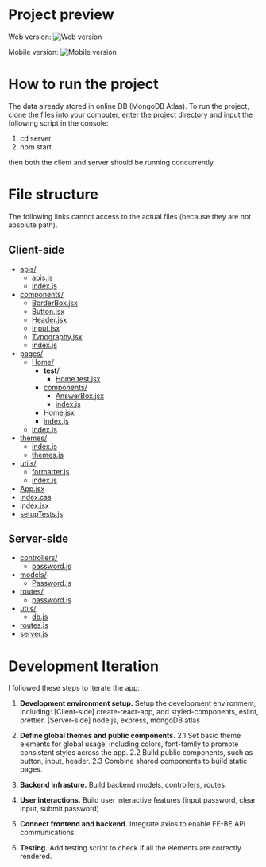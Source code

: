 # Project preview

Web version:
![Web version](https://i.ibb.co/yXkk2RG/Web.png)

Mobile version:
![Mobile version](https://i.ibb.co/R2smD9B/Mobile.png)

# How to run the project

The data already stored in online DB (MongoDB Atlas). To run the project, clone the files into your computer, enter the project directory and input the following script in the console:

1. cd server
2. npm start

then both the client and server should be running concurrently.

# File structure
The following links cannot access to the actual files (because they are not absolute path).

## Client-side
* [apis/](./src/apis)
  * [apis.js](./src/apis/apis.js)
  * [index.js](./src/apis/index.js)
* [components/](./src/components)
  * [BorderBox.jsx](./src/components/BorderBox.jsx)
  * [Button.jsx](./src/components/Button.jsx)
  * [Header.jsx](./src/components/Header.jsx)
  * [Input.jsx](./src/components/Input.jsx)
  * [Typography.jsx](./src/components/Typography.jsx)
  * [index.js](./src/components/index.js)
* [pages/](./src/pages)
  * [Home/](./src/pages/Home)
    * [__test__/](./src/pages/Home/__test__)
      * [Home.test.jsx](./src/pages/Home/__test__/Home.test.jsx)
    * [components/](./src/pages/Home/components)
      * [AnswerBox.jsx](./src/pages/Home/components/AnswerBox.jsx)
      * [index.js](./src/pages/Home/components/index.js)
    * [Home.jsx](./src/pages/Home/Home.jsx)
    * [index.js](./src/pages/Home/index.js)
  * [index.js](./src/pages/index.js)
* [themes/](./src/themes)
  * [index.js](./src/themes/index.js)
  * [themes.js](./src/themes/themes.js)
* [utils/](./src/utils)
  * [formatter.js](./src/utils/formatter.js)
  * [index.js](./src/utils/index.js)
* [App.jsx](./src/App.jsx)
* [index.css](./src/index.css)
* [index.jsx](./src/index.jsx)
* [setupTests.js](./src/setupTests.js)

## Server-side

* [controllers/](./src/controllers)
  * [password.js](./src/controllers/password.js)
* [models/](./src/models)
  * [Password.js](./src/models/Password.js)
* [routes/](./src/routes)
  * [password.js](./src/routes/password.js)
* [utils/](./src/utils)
  * [db.js](./src/utils/db.js)
* [routes.js](./src/routes.js)
* [server.js](./src/server.js)


# Development Iteration

I followed these steps to iterate the app:

1. **Development environment setup.**
Setup the development environment, including:
  [Client-side] create-react-app, add styled-components, eslint, prettier.
  [Server-side] node.js, express, mongoDB atlas

2. **Define global themes and public components.**
2.1 Set basic theme elements for global usage, including colors, font-family to promote consistent styles across the app.
2.2 Build public components, such as button, input, header.
2.3 Combine shared components to build static pages.

3. **Backend infrasture.**
Build backend models, controllers, routes.

4. **User interactions.**
Build user interactive features (input password, clear input, submit password)

5. **Connect frontend and backend.**
Integrate axios to enable FE-BE API communications.

6. **Testing.**
Add testing script to check if all the elements are correctly rendered.